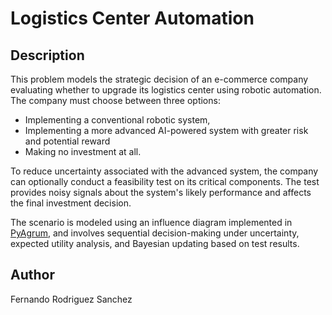 # Logistics Center Automation

## Description
This problem models the strategic decision of an e-commerce company evaluating whether to upgrade its logistics center using robotic automation. The company must choose between three options: 
* Implementing a conventional robotic system, 
* Implementing a more advanced AI-powered system with greater risk and potential reward
* Making no investment at all.

To reduce uncertainty associated with the advanced system, the company can optionally conduct a feasibility test on its critical components. The test provides noisy signals about the system's likely performance and affects the final investment decision.

The scenario is modeled using an influence diagram implemented in [PyAgrum](https://pyagrum.readthedocs.io/), and involves sequential decision-making under uncertainty, expected utility analysis, and Bayesian updating based on test results.

## Author
Fernando Rodriguez Sanchez
